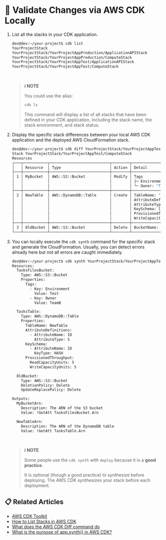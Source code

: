 # 💭 Validate Changes via AWS CDK Locally

1. List all the stacks in your CDK application.

      ```bash
      dev@dev:~/your-project$ cdk list
      YourProjectStack
      YourProjectStack/YourProjectAppProduction/ApplicationAPIStack
      YourProjectStack/YourProjectAppProduction/ComputeStack
      YourProjectStack/YourProjectAppTest/ApplicationAPIStack
      YourProjectStack/YourProjectAppTest/ComputeStack
      ```

      <br />

      > **ℹ️ NOTE**
      >
      > You could use the alias:
      >
      > ```bash
      > cdk ls
      > ```
      >
      > This command will display a list of all stacks that have been defined in your CDK application, including the stack name, the stack environment, and stack status.

2. Display the specific stack differences between your local AWS CDK application and the deployed AWS CloudFormation stack.

      ```bash
      dev@dev:~/your-project$ cdk diff YourProjectStack/YourProjectAppTest/ComputeStack
      Stack YourProjectStack/YourProjectAppTest/ComputeStack
      Resources
      ┌───┬───────────┬───────────────────────────┬────────┬───────────────────────────────────────────────────────────┐
      │   │ Resource  │ Type                      │ Action │ Detail                                                    │
      ├───┼───────────┼───────────────────────────┼────────┼───────────────────────────────────────────────────────────┤
      │ 1 │ MyBucket  │ AWS::S3::Bucket           │ Modify │ Tags                                                      │
      │   │           │                           │        │ ├─ Environment: "Development" → "Test"                    │
      │   │           │                           │        │ └─ Owner: "TeamA" → "TeamB"                               │
      ├───┼───────────┼───────────────────────────┼────────┼───────────────────────────────────────────────────────────┤
      │ 2 │ NewTable  │ AWS::DynamoDB::Table      │ Create │ TableName: "TasksTable"                                   │
      │   │           │                           │        │ AttributeDefinitions: [ { AttributeName: "ID",            │
      │   │           │                           │        │ AttributeType: "S" } ]                                    │
      │   │           │                           │        │ KeySchema: [ { AttributeName: "ID", KeyType: "HASH" } ]   │
      │   │           │                           │        │ ProvisionedThroughput: { ReadCapacityUnits: 5,            │
      │   │           │                           │        │ WriteCapacityUnits: 5 }                                   │
      ├───┼───────────┼───────────────────────────┼────────┼───────────────────────────────────────────────────────────┤
      │ 3 │ OldBucket │ AWS::S3::Bucket           │ Delete │ BucketName: "OldBucket"                                   │
      └───┴───────────┴───────────────────────────┴────────┴───────────────────────────────────────────────────────────┘
      ```

3. You can locally execute the `cdk synth` command for the specific stack and generate the CloudFormation. Usually, you can detect errors already here but not all errors are caught immediately.

      ```bash
      dev@dev:~/your-project$ cdk synth YourProjectStack/YourProjectAppTest/ComputeStack
      Resources:
        TasksFilesBucket:
          Type: AWS::S3::Bucket
          Properties:
            Tags:
              - Key: Environment
                Value: Test
              - Key: Owner
                Value: TeamB

        TasksTable:
          Type: AWS::DynamoDB::Table
          Properties:
            TableName: NewTable
            AttributeDefinitions:
              - AttributeName: ID
                AttributeType: S
            KeySchema:
              - AttributeName: ID
                KeyType: HASH
            ProvisionedThroughput:
              ReadCapacityUnits: 5
              WriteCapacityUnits: 5

        OldBucket:
          Type: AWS::S3::Bucket
          DeletionPolicy: Delete
          UpdateReplacePolicy: Delete

      Outputs:
        MyBucketArn:
          Description: The ARN of the S3 bucket
          Value: !GetAtt TasksFilesBucket.Arn

        NewTableArn:
          Description: The ARN of the DynamoDB table
          Value: !GetAtt TasksTable.Arn
      ```

      <br />

      > **ℹ️ NOTE**
      >
      > Some people use the `cdk synth` with `deploy` because it is a **good practice**. 
      >
      > It is optional (though a good practice) to synthesize before deploying. The AWS CDK synthesizes your stack before each deployment.

## 📋 Related Articles
- [AWS CDK Toolkit](https://github.com/aws/aws-cdk/blob/main/packages/aws-cdk/README.md)
- [How to List Stacks in AWS CDK](https://blog.mikaeels.com/how-to-list-stacks-in-aws-cdk)
- [What does the AWS CDK Diff command do](https://blog.mikaeels.com/what-does-the-aws-cdk-diff-command-do)
- [What is the purpose of app.synth() in AWS CDK?](https://stackoverflow.com/questions/68434528/what-is-the-purpose-of-app-synth-in-aws-cdk)